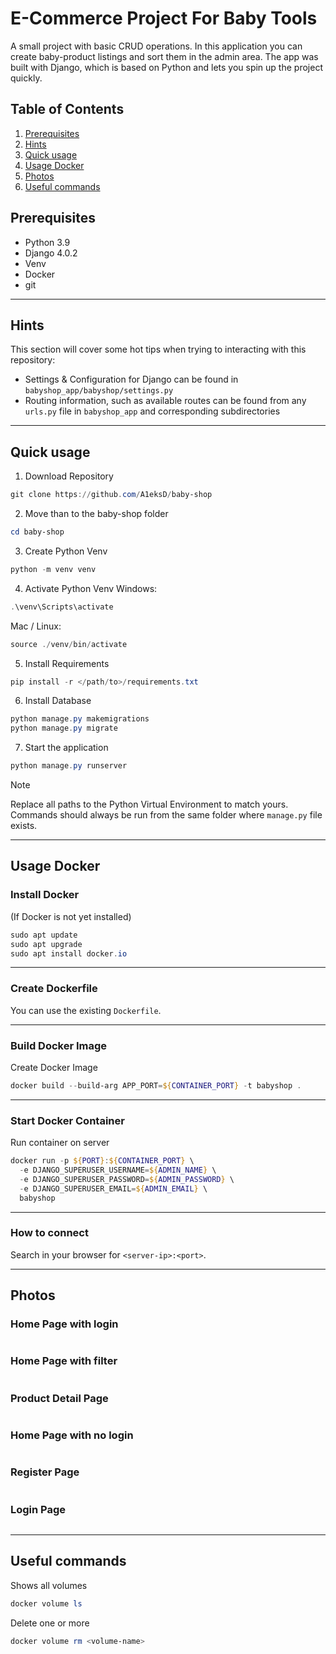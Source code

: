 # E-Commerce Project For Baby Tools
A small project with basic CRUD operations. In this application you can create baby-product listings and sort them in the admin area. The app was built with Django, which is based on Python and lets you spin up the project quickly.

## Table of Contents

1. [Prerequisites](#prerequisites)
1. [Hints](#hints)
1. [Quick usage](#quick-usage)
1. [Usage Docker](#usage-docker)
1. [Photos](#photos)
1. [Useful commands](#useful-commands)


## Prerequisites

- Python 3.9
- Django 4.0.2
- Venv
- Docker
- git

---

## Hints
This section will cover some hot tips when trying to interacting with this repository:

- Settings & Configuration for Django can be found in `babyshop_app/babyshop/settings.py`
- Routing information, such as available routes can be found from any `urls.py` file in `babyshop_app` and corresponding subdirectories

---

## Quick usage

1. Download Repository
```powershell
git clone https://github.com/A1eksD/baby-shop
```

2. Move than to the baby-shop folder
```powershell
cd baby-shop
```

3. Create Python Venv
```powershell
python -m venv venv
```

4. Activate Python Venv
Windows:
```powershell
.\venv\Scripts\activate
```
Mac / Linux:
```powershell
source ./venv/bin/activate
```

5. Install Requirements
```powershell
pip install -r </path/to>/requirements.txt
```

6. Install Database
```powershell
python manage.py makemigrations
python manage.py migrate
```

7. Start the application
```powershell
python manage.py runserver
```
> [!Note]
> Replace all paths to the Python Virtual Environment to match yours.
> Commands should always be run from the same folder where `manage.py` file exists.

---

## Usage Docker

### Install Docker
(If Docker is not yet installed)
```powershell
sudo apt update
sudo apt upgrade
sudo apt install docker.io
```

---

### Create Dockerfile
You can use the existing `Dockerfile`.

---

### Build Docker Image

Create Docker Image
```powershell
docker build --build-arg APP_PORT=${CONTAINER_PORT} -t babyshop .
```

--- 

### Start Docker Container

Run container on server
```powershell
docker run -p ${PORT}:${CONTAINER_PORT} \
  -e DJANGO_SUPERUSER_USERNAME=${ADMIN_NAME} \
  -e DJANGO_SUPERUSER_PASSWORD=${ADMIN_PASSWORD} \
  -e DJANGO_SUPERUSER_EMAIL=${ADMIN_EMAIL} \
  babyshop
```

---

### How to connect

Search in your browser for `<server-ip>:<port>`.

---

## Photos

### Home Page with login
<img alt="" src="https://github.com/MET-DEV/Django-E-Commerce/blob/master/project_images/capture_20220323080815407.jpg"></img>

### Home Page with filter
<img alt="" src="https://github.com/MET-DEV/Django-E-Commerce/blob/master/project_images/capture_20220323080840305.jpg"></img>

### Product Detail Page
<img alt="" src="https://github.com/MET-DEV/Django-E-Commerce/blob/master/project_images/capture_20220323080934541.jpg"></img>

### Home Page with no login
<img alt="" src="https://github.com/MET-DEV/Django-E-Commerce/blob/master/project_images/capture_20220323080953570.jpg"></img>


### Register Page
<img alt="" src="https://github.com/MET-DEV/Django-E-Commerce/blob/master/project_images/capture_20220323081016022.jpg"></img>


### Login Page
<img alt="" src="https://github.com/MET-DEV/Django-E-Commerce/blob/master/project_images/capture_20220323081044867.jpg"></img>

---

## Useful commands

Shows all volumes
```powershell
docker volume ls
```

Delete one or more
```powershell
docker volume rm <volume-name>
```

